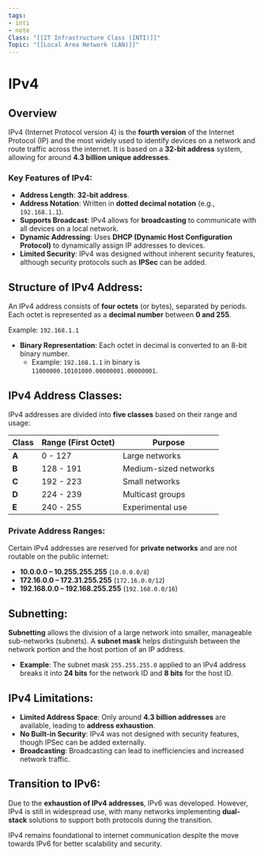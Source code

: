 ```yaml
---
tags:
- inti
- note
Class: "[[IT Infrastructure Class (INTI)]]"
Topic: "[[Local Area Network (LAN)]]"
---
```


# IPv4

## Overview
IPv4 (Internet Protocol version 4) is the **fourth version** of the Internet Protocol (IP) and the most widely used to identify devices on a network and route traffic across the internet. It is based on a **32-bit address** system, allowing for around **4.3 billion unique addresses**.

### Key Features of IPv4:
- **Address Length**: **32-bit address**.
- **Address Notation**: Written in **dotted decimal notation** (e.g., `192.168.1.1`).
- **Supports Broadcast**: IPv4 allows for **broadcasting** to communicate with all devices on a local network.
- **Dynamic Addressing**: Uses **DHCP (Dynamic Host Configuration Protocol)** to dynamically assign IP addresses to devices.
- **Limited Security**: IPv4 was designed without inherent security features, although security protocols such as **IPSec** can be added.

## Structure of IPv4 Address:
An IPv4 address consists of **four octets** (or bytes), separated by periods. Each octet is represented as a **decimal number** between **0 and 255**.

Example:
`192.168.1.1`

- **Binary Representation**: Each octet in decimal is converted to an 8-bit binary number.
  - Example: `192.168.1.1` in binary is `11000000.10101000.00000001.00000001`.

## IPv4 Address Classes:
IPv4 addresses are divided into **five classes** based on their range and usage:

| **Class** | **Range** (First Octet) | **Purpose**               |
| --------- | ----------------------- | ------------------------- |
| **A**     | 0 - 127                 | Large networks            |
| **B**     | 128 - 191               | Medium-sized networks     |
| **C**     | 192 - 223               | Small networks            |
| **D**     | 224 - 239               | Multicast groups          |
| **E**     | 240 - 255               | Experimental use          |

### Private Address Ranges:
Certain IPv4 addresses are reserved for **private networks** and are not routable on the public internet:

- **10.0.0.0 – 10.255.255.255** (`10.0.0.0/8`)
- **172.16.0.0 – 172.31.255.255** (`172.16.0.0/12`)
- **192.168.0.0 – 192.168.255.255** (`192.168.0.0/16`)

## Subnetting:
**Subnetting** allows the division of a large network into smaller, manageable sub-networks (subnets). A **subnet mask** helps distinguish between the network portion and the host portion of an IP address.

- **Example**: The subnet mask `255.255.255.0` applied to an IPv4 address breaks it into **24 bits** for the network ID and **8 bits** for the host ID.

## IPv4 Limitations:
- **Limited Address Space**: Only around **4.3 billion addresses** are available, leading to **address exhaustion**.
- **No Built-in Security**: IPv4 was not designed with security features, though IPSec can be added externally.
- **Broadcasting**: Broadcasting can lead to inefficiencies and increased network traffic.

## Transition to IPv6:
Due to the **exhaustion of IPv4 addresses**, IPv6 was developed. However, IPv4 is still in widespread use, with many networks implementing **dual-stack** solutions to support both protocols during the transition.

IPv4 remains foundational to internet communication despite the move towards IPv6 for better scalability and security.


